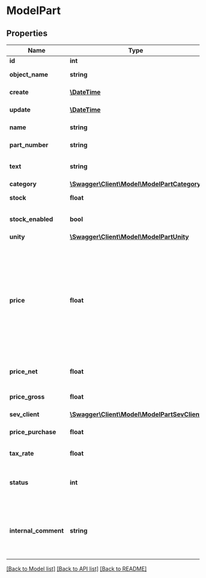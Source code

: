 # ModelPart

## Properties
Name | Type | Description | Notes
------------ | ------------- | ------------- | -------------
**id** | **int** | The part id | [optional] 
**object_name** | **string** | The part object name | [optional] 
**create** | [**\DateTime**](\DateTime.md) | Date of part creation | [optional] 
**update** | [**\DateTime**](\DateTime.md) | Date of last part update | [optional] 
**name** | **string** | Name of the part | 
**part_number** | **string** | The part number | 
**text** | **string** | A text describing the part | [optional] 
**category** | [**\Swagger\Client\Model\ModelPartCategory**](ModelPartCategory.md) |  | [optional] 
**stock** | **float** | The stock of the part | 
**stock_enabled** | **bool** | Defines if the stock should be enabled | [optional] 
**unity** | [**\Swagger\Client\Model\ModelPartUnity**](ModelPartUnity.md) |  | 
**price** | **float** | Net price for which the part is sold. we will change this parameter so that the gross price is calculated automatically, until then the priceGross parameter must be used. | [optional] 
**price_net** | **float** | Net price for which the part is sold | [optional] 
**price_gross** | **float** | Gross price for which the part is sold | [optional] 
**sev_client** | [**\Swagger\Client\Model\ModelPartSevClient**](ModelPartSevClient.md) |  | [optional] 
**price_purchase** | **float** | Purchase price of the part | [optional] 
**tax_rate** | **float** | Tax rate of the part | 
**status** | **int** | Status of the part. 50 &lt;-&gt; Inactive - 100 &lt;-&gt; Active | [optional] 
**internal_comment** | **string** | An internal comment for the part.&lt;br&gt;       Does not appear on invoices and orders. | [optional] 

[[Back to Model list]](../../README.md#documentation-for-models) [[Back to API list]](../../README.md#documentation-for-api-endpoints) [[Back to README]](../../README.md)

